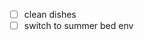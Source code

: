 - [ ] clean dishes
- [ ] switch to summer bed env
<!--stackedit_data:
eyJoaXN0b3J5IjpbLTM2OTU3NzI5N119
-->